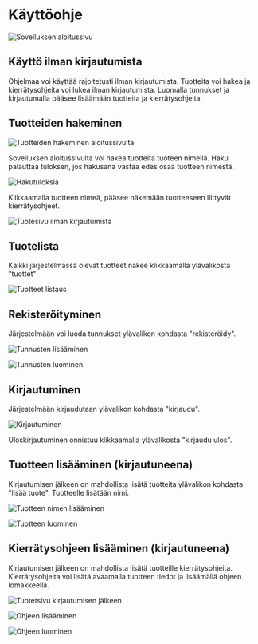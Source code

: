 # Käyttöohje

![Sovelluksen aloitussivu](https://github.com/ohtuprojekti-Kierratysavustin/Kierratysavustin/blob/staging/documents/kuvat/aloitusivu.png)

## Käyttö ilman kirjautumista

Ohjelmaa voi käyttää rajoitetusti ilman kirjautumista. Tuotteita voi hakea ja 
kierrätysohjeita voi lukea ilman kirjautumista. Luomalla tunnukset ja kirjautumalla 
pääsee lisäämään tuotteita ja kierrätysohjeita.

## Tuotteiden hakeminen

![Tuotteiden hakeminen aloitussivulta](https://github.com/ohtuprojekti-Kierratysavustin/Kierratysavustin/blob/staging/documents/kuvat/haku.png)

Sovelluksen aloitussivulta voi hakea tuotteita tuoteen nimellä. Haku palauttaa 
tuloksen, jos hakusana vastaa edes osaa tuotteen nimestä.

![Hakutuloksia](https://github.com/ohtuprojekti-Kierratysavustin/Kierratysavustin/blob/staging/documents/kuvat/hakutulokset.png)

Klikkaamalla tuotteen nimeä, pääsee näkemään tuotteeseen liittyvät kierrätysohjeet.

![Tuotesivu ilman kirjautumista](https://github.com/ohtuprojekti-Kierratysavustin/Kierratysavustin/blob/staging/documents/kuvat/tuote-ilman-kirjautumista.png)

## Tuotelista

Kaikki järjestelmässä olevat tuotteet näkee klikkaamalla ylävalikosta "tuottet"

![Tuotteet listaus](https://github.com/ohtuprojekti-Kierratysavustin/Kierratysavustin/blob/staging/documents/kuvat/tuotteet.png)


## Rekisteröityminen

Järjestelmään voi luoda tunnukset ylävalikon kohdasta "rekisteröidy".

![Tunnusten lisääminen](https://github.com/ohtuprojekti-Kierratysavustin/Kierratysavustin/blob/staging/documents/kuvat/rekisteroituminen.png)

![Tunnusten luominen](https://github.com/ohtuprojekti-Kierratysavustin/Kierratysavustin/blob/staging/documents/kuvat/rekisteroituminen-2.png)

## Kirjautuminen

Järjestelmään kirjaudutaan ylävalikon kohdasta "kirjaudu".

![Kirjautuminen](https://github.com/ohtuprojekti-Kierratysavustin/Kierratysavustin/blob/staging/documents/kuvat/kirjautuminen.png)

Uloskirjautuminen onnistuu klikkaamalla ylävalikosta "kirjaudu ulos".

## Tuotteen lisääminen (kirjautuneena)

Kirjautumisen jälkeen on mahdollista lisätä tuotteita ylävalikon kohdasta 
"lisää tuote". Tuotteelle lisätään nimi.

![Tuotteen nimen lisääminen](https://github.com/ohtuprojekti-Kierratysavustin/Kierratysavustin/blob/staging/documents/kuvat/tuote-lisays.png)

![Tuotteen luominen](https://github.com/ohtuprojekti-Kierratysavustin/Kierratysavustin/blob/staging/documents/kuvat/tuote-lisays-2.png)

## Kierrätysohjeen lisääminen (kirjautuneena)

Kirjautumisen jälkeen on mahdollista lisätä tuotteille kierrätysohjeita. 
Kierrätysohjeita voi lisätä avaamalla tuotteen tiedot ja lisäämällä ohjeen lomakkeella.

![Tuotetsivu kirjautumisen jälkeen](https://github.com/ohtuprojekti-Kierratysavustin/Kierratysavustin/blob/staging/documents/kuvat/tuote-kirjautuminen.png)

![Ohjeen lisääminen](https://github.com/ohtuprojekti-Kierratysavustin/Kierratysavustin/blob/staging/documents/kuvat/ohje-lisays.png)

![Ohjeen luominen](https://github.com/ohtuprojekti-Kierratysavustin/Kierratysavustin/blob/staging/documents/kuvat/ohje-lisays-2.png)
